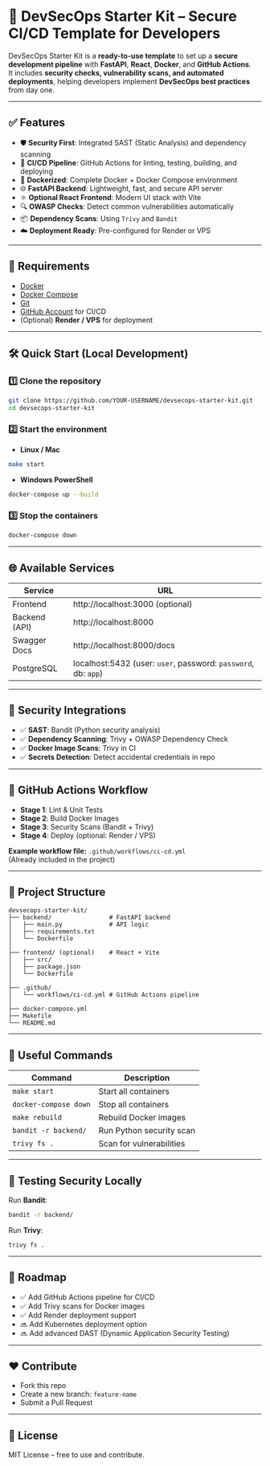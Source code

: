 # 🔐 DevSecOps Starter Kit – Secure CI/CD Template for Developers

DevSecOps Starter Kit is a **ready-to-use template** to set up a **secure development pipeline** with **FastAPI**, **React**, **Docker**, and **GitHub Actions**.  
It includes **security checks, vulnerability scans, and automated deployments**, helping developers implement **DevSecOps best practices** from day one.

---

## ✅ Features
- 🛡️ **Security First**: Integrated SAST (Static Analysis) and dependency scanning
- 🔄 **CI/CD Pipeline**: GitHub Actions for linting, testing, building, and deploying
- 🐳 **Dockerized**: Complete Docker + Docker Compose environment
- 🌐 **FastAPI Backend**: Lightweight, fast, and secure API server
- ⚛️ **Optional React Frontend**: Modern UI stack with Vite
- 🔍 **OWASP Checks**: Detect common vulnerabilities automatically
- 📦 **Dependency Scans**: Using `Trivy` and `Bandit`
- ☁️ **Deployment Ready**: Pre-configured for Render or VPS

---

## 🧰 Requirements
- [Docker](https://www.docker.com/)
- [Docker Compose](https://docs.docker.com/compose/)
- [Git](https://git-scm.com/)
- [GitHub Account](https://github.com/) for CI/CD
- (Optional) **Render / VPS** for deployment

---

## 🛠️ Quick Start (Local Development)

### 1️⃣ Clone the repository
```bash
git clone https://github.com/YOUR-USERNAME/devsecops-starter-kit.git
cd devsecops-starter-kit
```

### 2️⃣ Start the environment
- **Linux / Mac**
```bash
make start
```
- **Windows PowerShell**
```bash
docker-compose up --build
```

### 3️⃣ Stop the containers
```bash
docker-compose down
```

---

## 🌐 Available Services
| Service        | URL                                  |
|---------------|--------------------------------------|
| Frontend      | http://localhost:3000 (optional)    |
| Backend (API) | http://localhost:8000               |
| Swagger Docs  | http://localhost:8000/docs          |
| PostgreSQL    | localhost:5432 (user: `user`, password: `password`, db: `app`) |

---

## 🔐 Security Integrations
- ✅ **SAST**: Bandit (Python security analysis)
- ✅ **Dependency Scanning**: Trivy + OWASP Dependency Check
- ✅ **Docker Image Scans**: Trivy in CI
- ✅ **Secrets Detection**: Detect accidental credentials in repo

---

## 🔄 GitHub Actions Workflow
- **Stage 1**: Lint & Unit Tests
- **Stage 2**: Build Docker Images
- **Stage 3**: Security Scans (Bandit + Trivy)
- **Stage 4**: Deploy (optional: Render / VPS)

**Example workflow file:** `.github/workflows/ci-cd.yml`  
(Already included in the project)

---

## 📂 Project Structure
```
devsecops-starter-kit/
├── backend/                # FastAPI backend
│   ├── main.py             # API logic
│   ├── requirements.txt
│   └── Dockerfile
│
├── frontend/ (optional)    # React + Vite
│   ├── src/
│   ├── package.json
│   └── Dockerfile
│
├── .github/
│   └── workflows/ci-cd.yml # GitHub Actions pipeline
│
├── docker-compose.yml
├── Makefile
└── README.md
```

---

## 🔄 Useful Commands
| Command                  | Description                      |
|-------------------------|----------------------------------|
| `make start`           | Start all containers            |
| `docker-compose down`  | Stop all containers             |
| `make rebuild`         | Rebuild Docker images          |
| `bandit -r backend/`   | Run Python security scan       |
| `trivy fs .`           | Scan for vulnerabilities       |

---

## 🧪 Testing Security Locally
Run **Bandit**:
```bash
bandit -r backend/
```

Run **Trivy**:
```bash
trivy fs .
```

---

## 🔮 Roadmap
- ✅ Add GitHub Actions pipeline for CI/CD
- ✅ Add Trivy scans for Docker images
- ✅ Add Render deployment support
- 🔜 Add Kubernetes deployment option
- 🔜 Add advanced DAST (Dynamic Application Security Testing)

---

## ❤️ Contribute
- Fork this repo
- Create a new branch: `feature-name`
- Submit a Pull Request

---

## 📜 License
MIT License – free to use and contribute.

